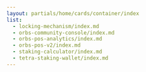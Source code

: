 ```yaml
---
layout: partials/home/cards/container/index
list:
  - locking-mechanism/index.md
  - orbs-community-console/index.md
  - orbs-pos-analytics/index.md
  - orbs-pos-v2/index.md
  - staking-calculator/index.md
  - tetra-staking-wallet/index.md
---
```

